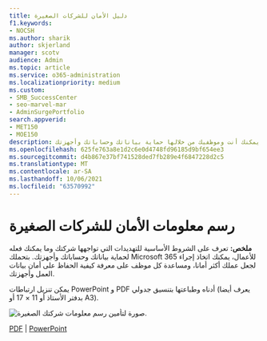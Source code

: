 ```yaml
---
title: دليل الأمان للشركات الصغيرة
f1.keywords:
- NOCSH
ms.author: sharik
author: skjerland
manager: scotv
audience: Admin
ms.topic: article
ms.service: o365-administration
ms.localizationpriority: medium
ms.custom:
- SMB_SuccessCenter
- seo-marvel-mar
- AdminSurgePortfolio
search.appverid:
- MET150
- MOE150
description: تعرف على تهديدات الأمان التي تواجهها أعمالك و الطرق السهلة التي يمكنك أنت وموظفيك من خلالها حماية بياناتك وحساباتك وأجهزتك.
ms.openlocfilehash: 625fe763a8e1d2c6e0d4748fd96185d9bf654ee3
ms.sourcegitcommit: d4b867e37bf741528ded7fb289e4f6847228d2c5
ms.translationtype: MT
ms.contentlocale: ar-SA
ms.lasthandoff: 10/06/2021
ms.locfileid: "63570992"
---
```

# <a name="security-info-graphic-for-small-businesses"></a>رسم معلومات الأمان للشركات الصغيرة

**ملخص:** تعرف على الشروط الأساسية للتهديدات التي تواجهها شركتك وما يمكنك فعله لحماية بياناتك وحساباتك وأجهزتك. بتحملك Microsoft 365 للأعمال، يمكنك اتخاذ إجراء لجعل عملك أكثر أمانا، ومساعدة كل موظف على معرفة كيفية الحفاظ على أمان بيانات العمل وأجهزتك.

يمكن تنزيل ارتباطات PowerPoint و PDF أدناه وطباعتها بتنسيق جدولي (يعرف أيضا بدفتر الأستاذ أو 11 × 17 أو A3).

![صورة لتأمين رسم معلومات شركتك الصغيرة.](../media/smbthreatprotectioninfographic-thumbnail.png)

[PDF](downloads/smbthreatprotection-infographic.pdf) |  [PowerPoint](downloads/smbthreatprotection-infographic.pptx)
